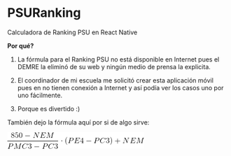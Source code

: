 # PSURanking
Calculadora de Ranking PSU en React Native

**Por qué?** 

1. La fórmula para el Ranking PSU no está disponible en Internet pues el DEMRE la eliminó de su web y ningún medio de prensa la explicita.


2. El coordinador de mi escuela me solicitó crear esta aplicación móvil pues en no tienen conexión a Internet y así podía ver los casos uno por uno fácilmente.


3. Porque es divertido :) 


También dejo la fórmula aquí por si de algo sirve:



![Image](https://github.com/jearaneda/PSURanking/blob/master/ranking_formula.gif?raw=true)
